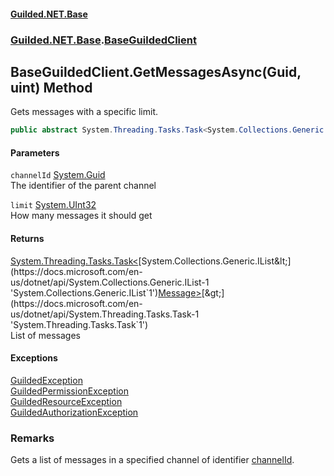 
#### [Guilded.NET.Base](Guilded_NET_Base 'Guilded_NET_Base')
### [Guilded.NET.Base](Guilded_NET_Base#Guilded_NET_Base 'Guilded.NET.Base').[BaseGuildedClient](BaseGuildedClient 'Guilded.NET.Base.BaseGuildedClient')
## BaseGuildedClient.GetMessagesAsync(Guid, uint) Method
Gets messages with a specific limit.  
```csharp
public abstract System.Threading.Tasks.Task<System.Collections.Generic.IList<Guilded.NET.Base.Content.Message>> GetMessagesAsync(System.Guid channelId, uint limit=50u);
```

#### Parameters
<a name='Guilded_NET_Base_BaseGuildedClient_GetMessagesAsync(System_Guid_uint)_channelId'></a>
`channelId` [System.Guid](https://docs.microsoft.com/en-us/dotnet/api/System.Guid 'System.Guid')  
The identifier of the parent channel
  
<a name='Guilded_NET_Base_BaseGuildedClient_GetMessagesAsync(System_Guid_uint)_limit'></a>
`limit` [System.UInt32](https://docs.microsoft.com/en-us/dotnet/api/System.UInt32 'System.UInt32')  
How many messages it should get
  

#### Returns
[System.Threading.Tasks.Task&lt;](https://docs.microsoft.com/en-us/dotnet/api/System.Threading.Tasks.Task-1 'System.Threading.Tasks.Task`1')[System.Collections.Generic.IList&lt;](https://docs.microsoft.com/en-us/dotnet/api/System.Collections.Generic.IList-1 'System.Collections.Generic.IList`1')[Message](Message 'Guilded.NET.Base.Content.Message')[&gt;](https://docs.microsoft.com/en-us/dotnet/api/System.Collections.Generic.IList-1 'System.Collections.Generic.IList`1')[&gt;](https://docs.microsoft.com/en-us/dotnet/api/System.Threading.Tasks.Task-1 'System.Threading.Tasks.Task`1')  
List of messages

#### Exceptions
[GuildedException](GuildedException 'Guilded.NET.Base.GuildedException')  
[GuildedPermissionException](GuildedPermissionException 'Guilded.NET.Base.GuildedPermissionException')  
[GuildedResourceException](GuildedResourceException 'Guilded.NET.Base.GuildedResourceException')  
[GuildedAuthorizationException](GuildedAuthorizationException 'Guilded.NET.Base.GuildedAuthorizationException')  
### Remarks
Gets a list of messages in a specified channel of identifier [channelId](BaseGuildedClient_GetMessagesAsync(Guid_uint)#Guilded_NET_Base_BaseGuildedClient_GetMessagesAsync(System_Guid_uint)_channelId 'Guilded.NET.Base.BaseGuildedClient.GetMessagesAsync(System.Guid, uint).channelId').
